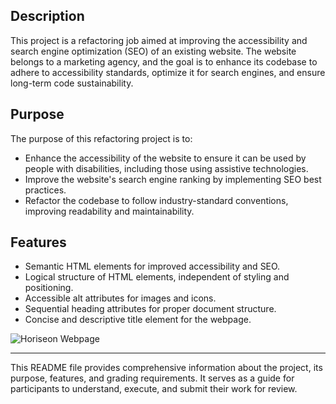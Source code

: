 ## Description

This project is a refactoring job aimed at improving the accessibility and search engine optimization (SEO) of an existing website. The website belongs to a marketing agency, and the goal is to enhance its codebase to adhere to accessibility standards, optimize it for search engines, and ensure long-term code sustainability.

## Purpose

The purpose of this refactoring project is to:

- Enhance the accessibility of the website to ensure it can be used by people with disabilities, including those using assistive technologies.
- Improve the website's search engine ranking by implementing SEO best practices.
- Refactor the codebase to follow industry-standard conventions, improving readability and maintainability.

## Features

- Semantic HTML elements for improved accessibility and SEO.
- Logical structure of HTML elements, independent of styling and positioning.
- Accessible alt attributes for images and icons.
- Sequential heading attributes for proper document structure.
- Concise and descriptive title element for the webpage.


![Horiseon Webpage](./assets/images/mockup.png)


---

This README file provides comprehensive information about the project, its purpose, features, and grading requirements. It serves as a guide for participants to understand, execute, and submit their work for review.
